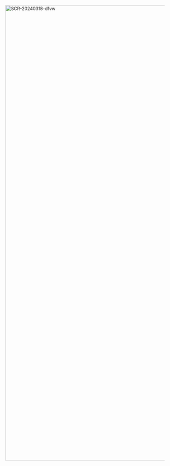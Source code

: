 <img width="1440" alt="SCR-20240318-dfvw" src="https://github.com/ALL-ALL-ALL/PastelProd/assets/157831738/27175a62-8761-4e05-81c2-3dfa468fe301">
